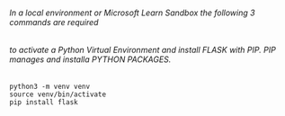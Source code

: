 ###### In a local environment or Microsoft Learn Sandbox the following 3 commands are required 
###### to activate a Python Virtual Environment and install FLASK with PIP. PIP manages and installa PYTHON PACKAGES.
```
python3 -m venv venv
source venv/bin/activate
pip install flask
```
